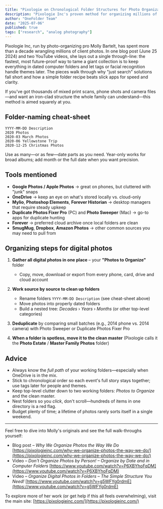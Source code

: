 ```yaml
---
title: "Pixologie on Chronological Folder Structures for Photo Organization"
description: "Pixologie Inc's proven method for organizing millions of photos using date-based computer folders, with practical steps and tools for managing large family collections."
author: "OneFolder Team"
date: "2025-07-06"
published: true
tags: ["research", "analog photography"]
---
```


<script>
  import YoutubeEmbeddedVideo from '$lib/components/YoutubeEmbeddedVideo.svelte';
</script>

<YoutubeEmbeddedVideo src="https://www.youtube.com/embed/P6XBYhoFqDM?si=ggXB6HGwWE7yvZXp" title="Don't Organize Photos by Person! – Organize by Date and in Computer Folders" />

Pixologie Inc, run by photo-organizing pro Molly Bartelt, has spent more than a decade wrangling millions of client photos. In one blog post (June 25 2024) and two YouTube videos, she lays out a single through-line: the fastest, most future-proof way to tame a giant collection is to keep everything in dated computer folders and let tags or facial recognition handle themes later. The pieces walk through why "just search" solutions fall short and how a simple folder recipe beats slick apps for speed and clarity.

If you've got thousands of mixed print scans, phone shots and camera files—and want an iron-clad structure the whole family can understand—this method is aimed squarely at you.

## Folder-naming cheat-sheet

```
YYYY-MM-DD Description
2020 Photos
2020-03 March Photos
2020-06 Yellowstone Trip
2020-12-25 Christmas Photos
```

Use as many—or as few—date parts as you need. Year-only works for broad albums; add month or the full date when you want precision.

## Tools mentioned

- **Google Photos / Apple Photos** → great on phones, but cluttered with "junk" snaps
- **OneDrive** → keep an eye on what's stored locally vs. cloud-only
- **Mylio**, **Photoshop Elements**, **Forever Historian** → desktop managers that require steady upkeep
- **Duplicate Photos Fixer Pro** (PC) and **Photo Sweeper** (Mac) → go-to apps for duplicate hunting
- **Forever** → preferred cloud archive once local folders are clean
- **SmugMug**, **Dropbox**, **Amazon Photos** → other common sources you may need to pull from

## Organizing steps for digital photos

1. **Gather all digital photos in one place** – your **"Photos to Organize"** folder
   - Copy, move, download or export from every phone, card, drive and cloud account

2. **Work source by source to clean up folders**
   - Rename folders `YYYY-MM-DD Description` (see cheat-sheet above)
   - Move photos into properly dated folders
   - Build a nested tree: _Decades_ › _Years_ › _Months_ (or other top-level categories)

3. **Deduplicate** by comparing small batches (e.g., 2014 phone vs. 2014 camera) with Photo Sweeper or Duplicate Photos Fixer Pro
4. **When a folder is spotless, move it to the clean master** (Pixologie calls it the **Photo Estate** / **Master Family Photos** folder)

## Advice

- Always know the _full path_ of your working folders—especially when OneDrive is in the mix.
- Stick to chronological order so each event's full story stays together; use tags later for people and themes.
- Keep top-level clutter down to two working folders: _Photos to Organize_ and the clean master.
- Nest folders so you _click_, don't scroll—hundreds of items in one directory is a red flag.
- Budget plenty of time; a lifetime of photos rarely sorts itself in a single weekend.

---

Feel free to dive into Molly's originals and see the full walk-throughs yourself:

- Blog post – _Why We Organize Photos the Way We Do_
  [https://pixologieinc.com/why-we-organize-photos-the-way-we-do/](https://pixologieinc.com/why-we-organize-photos-the-way-we-do/)
- Video – _Don't Organize Photos by Person! – Organize by Date and in Computer Folders_
  [https://www.youtube.com/watch?v=P6XBYhoFqDM](https://www.youtube.com/watch?v=P6XBYhoFqDM)
- Video – _Organize Digital Photos in Folders – The Simple Structure You Need!_
  [https://www.youtube.com/watch?v=g5WFYg0rdmE](https://www.youtube.com/watch?v=g5WFYg0rdmE)

To explore more of her work (or get help if this all feels overwhelming), visit the main site: [https://pixologieinc.com/](https://pixologieinc.com/)

